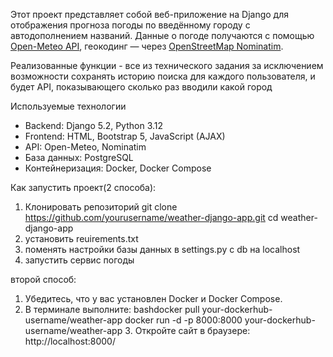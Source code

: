Этот проект представляет собой веб-приложение на Django для отображения прогноза погоды по введённому городу с автодополнением названий. Данные о погоде получаются с помощью [Open-Meteo API](https://open-meteo.com/), геокодинг — через [OpenStreetMap Nominatim](https://nominatim.openstreetmap.org/).

Реализованные функции - все из технического задания за исключением возможности сохранять историю поиска для каждого пользователя, и будет API, показывающего сколько раз вводили какой город

Используемые технологии

- Backend: Django 5.2, Python 3.12
- Frontend: HTML, Bootstrap 5, JavaScript (AJAX)
- API: Open-Meteo, Nominatim
- База данных: PostgreSQL
- Контейнеризация: Docker, Docker Compose

Как запустить проект(2 способа):

1. Клонировать репозиторий
   git clone https://github.com/yourusername/weather-django-app.git
   cd weather-django-app
2. установить reuirements.txt
3. поменять настройки базы данных в settings.py с db на localhost
4. запустить сервис погоды

второй способ:
1. Убедитесь, что у вас установлен Docker и Docker Compose.
2. В терминале выполните:
bashdocker pull your-dockerhub-username/weather-app
docker run -d -p 8000:8000 your-dockerhub-username/weather-app
3️. Откройте сайт в браузере:
http://localhost:8000/

